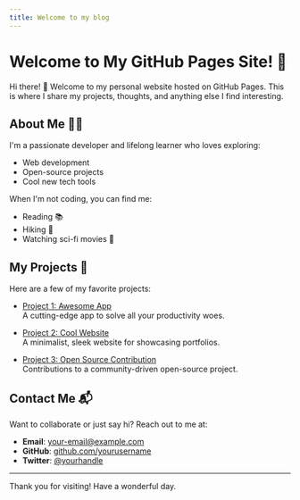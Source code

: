 ```yaml
---
title: Welcome to my blog
---
```


# Welcome to My GitHub Pages Site! 🌟

Hi there! 👋 Welcome to my personal website hosted on GitHub Pages. This is where I share my projects, thoughts, and anything else I find interesting.

## About Me 🧑‍💻
I'm a passionate developer and lifelong learner who loves exploring:
- Web development
- Open-source projects
- Cool new tech tools

When I'm not coding, you can find me:
- Reading 📚
- Hiking 🌲
- Watching sci-fi movies 🎥

## My Projects 🚀
Here are a few of my favorite projects:

- [Project 1: Awesome App](https://github.com/username/project1)  
  A cutting-edge app to solve all your productivity woes.
  
- [Project 2: Cool Website](https://github.com/username/project2)  
  A minimalist, sleek website for showcasing portfolios.

- [Project 3: Open Source Contribution](https://github.com/username/project3)  
  Contributions to a community-driven open-source project.

## Contact Me 📬
Want to collaborate or just say hi? Reach out to me at:
- **Email**: [your-email@example.com](mailto:your-email@example.com)
- **GitHub**: [github.com/yourusername](https://github.com/yourusername)
- **Twitter**: [@yourhandle](https://twitter.com/yourhandle)

---

Thank you for visiting! Have a wonderful day. 
